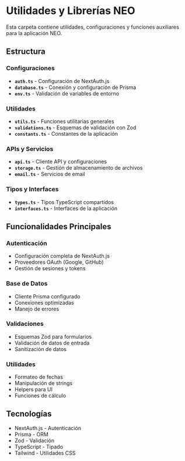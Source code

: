 
# Utilidades y Librerías NEO

Esta carpeta contiene utilidades, configuraciones y funciones auxiliares para la aplicación NEO.

## Estructura

### Configuraciones
- **`auth.ts`** - Configuración de NextAuth.js
- **`database.ts`** - Conexión y configuración de Prisma
- **`env.ts`** - Validación de variables de entorno

### Utilidades
- **`utils.ts`** - Funciones utilitarias generales
- **`validations.ts`** - Esquemas de validación con Zod
- **`constants.ts`** - Constantes de la aplicación

### APIs y Servicios
- **`api.ts`** - Cliente API y configuraciones
- **`storage.ts`** - Gestión de almacenamiento de archivos
- **`email.ts`** - Servicios de email

### Tipos y Interfaces
- **`types.ts`** - Tipos TypeScript compartidos
- **`interfaces.ts`** - Interfaces de la aplicación

## Funcionalidades Principales

### Autenticación
- Configuración completa de NextAuth.js
- Proveedores OAuth (Google, GitHub)
- Gestión de sesiones y tokens

### Base de Datos
- Cliente Prisma configurado
- Conexiones optimizadas
- Manejo de errores

### Validaciones
- Esquemas Zod para formularios
- Validación de datos de entrada
- Sanitización de datos

### Utilidades
- Formateo de fechas
- Manipulación de strings
- Helpers para UI
- Funciones de cálculo

## Tecnologías

- NextAuth.js - Autenticación
- Prisma - ORM
- Zod - Validación
- TypeScript - Tipado
- Tailwind - Utilidades CSS
